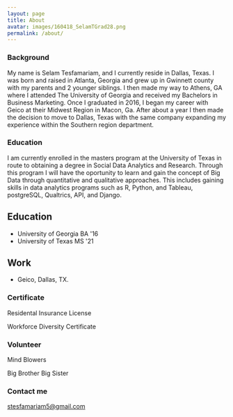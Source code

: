 ```yaml
---
layout: page
title: About
avatar: images/160418_SelamTGrad28.png
permalink: /about/
---
```


### Background

My name is Selam Tesfamariam, and I currently reside in Dallas, Texas. I was born and raised in Atlanta, Georgia and grew up in Gwinnett county with my parents and 2 younger siblings. I then made my way to Athens, GA where I attended The University of Georgia and received my Bachelors in Business Marketing. Once I graduated in 2016, I began my career with Geico at their Midwest Region in Macon, Ga. After about a year I then made the decision to move to Dallas, Texas with the same company expanding my experience within the Southern region department.

### Education
I am currently enrolled in the masters program at the University of Texas in route to obtaining a degree in Social Data Analytics and Research. Through this program I will have the oportunity to learn and gain the concept of Big Data through quantitative and qualitative approaches. This includes gaining skills in data analytics programs such as R, Python, and Tableau, postgreSQL, Qualtrics, API, and Django. 

## Education
* University of Georgia BA '16
* University of Texas MS '21

## Work
* Geico, Dallas, TX.


### Certificate
Residental Insurance License

Workforce Diversity Certificate

### Volunteer
Mind Blowers

Big Brother Big Sister



### Contact me

[stesfamariam5@gmail.com](mailto:stesfamariam5@gmail.com)
